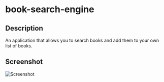 # book-search-engine

## Description
An application that allows you to search books and add them to your own list of books.

## Screenshot
![Screenshot](https://github.com/xwyckoff/book-search-engine/assets/45044697/1647678d-0d2a-48bb-829a-a253ecd0dea0)
